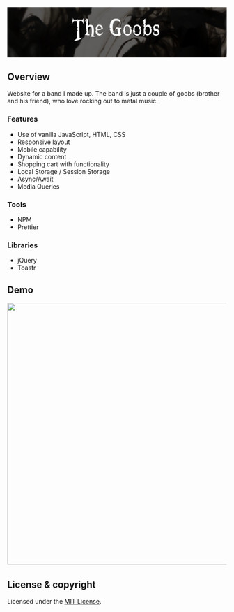 <img src="https://github.com/JacobRochford/the-goobs/blob/main/Images/goobs-icon-short.png" alt="The Goobs Logo" />

## Overview
  Website for a band I made up. The band is just a couple of goobs (brother and his friend), who love rocking out to metal music.
  ### Features
  - Use of vanilla JavaScript, HTML, CSS
  - Responsive layout
  - Mobile capability
  - Dynamic content 
  - Shopping cart with functionality
  - Local Storage / Session Storage
  - Async/Await
  - Media Queries
  
  ### Tools
  - NPM
  - Prettier
  
  ### Libraries
  - jQuery
  - Toastr 


## Demo

<img src="https://github.com/JacobRochford/the-goobs/blob/main/Images/The%20Goobs%20%E2%80%94%20Firefox%20Developer%20Edition%202021-12-08%2009-49-05.gif" width="900" height="600" />

## License & copyright

Licensed under the [MIT License](LICENSE).